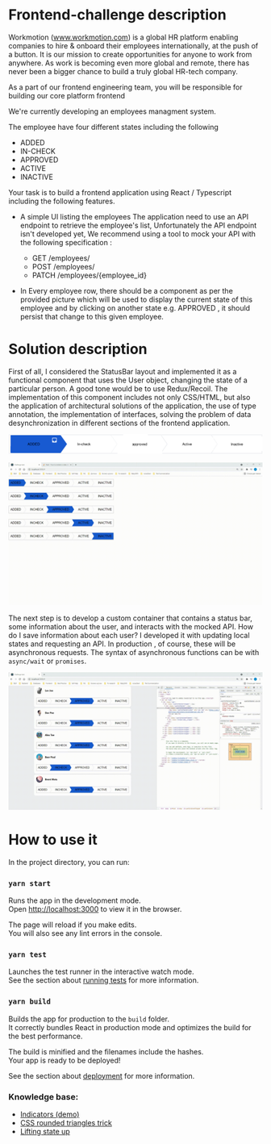 # Frontend-challenge description

Workmotion (www.workmotion.com) is a global HR platform enabling companies to hire & onboard their employees internationally, at the push of a button. It is our mission to create opportunities for anyone to work from anywhere. As work is becoming even more global and remote, there has never been a bigger chance to build a truly global HR-tech company.


As a part of our frontend engineering team, you will be responsible for building our core platform frontend 

We're currently developing an employees managment system.

The employee have four different states including the following
- ADDED
- IN-CHECK
- APPROVED
- ACTIVE
- INACTIVE

Your task is to build a frontend application using React / Typescript including the following features.

- A simple UI listing the employees 
  The application need to use an API endpoint to retrieve the employee's list, Unfortunately the API endpoint isn't developed yet, We recommend using a tool to mock your API with the following specification :
  - GET /employees/
  - POST /employees/
  - PATCH /employees/{employee_id}
 
- In Every employee row, there should be a component as per the provided picture which will be used to display the current state of this employee and by clicking on another state e.g. APPROVED , it should persist that change to this given employee.


# Solution description


First of all, I considered the StatusBar layout and implemented it as a functional component that uses the User object, changing the state of a particular person. A good tone would be to use Redux/Recoil.
The implementation of this component includes not only CSS/HTML, but also the application of architectural solutions of the application, the use of type annotation, the implementation of interfaces, solving the problem of data desynchronization in different sections of the frontend application.

![StatusBar Layout](./readme/states.png)

![Example of interactive status bar](./readme/vid-1626349706437.gif)

The next step is to develop a custom container that contains a status bar, some information about the user, and interacts with the mocked API.
How do I save information about each user? I developed it with updating local states and requesting an API. In production
, of course, these will be asynchronous requests. The syntax of asynchronous functions can be with `async/wait` or `promises`.

![Example of interactive user containers](./readme/vid-1626363080428.gif)

# How to use it

In the project directory, you can run:

### `yarn start`

Runs the app in the development mode.\
Open [http://localhost:3000](http://localhost:3000) to view it in the browser.

The page will reload if you make edits.\
You will also see any lint errors in the console.

### `yarn test`

Launches the test runner in the interactive watch mode.\
See the section about [running tests](https://facebook.github.io/create-react-app/docs/running-tests) for more information.

### `yarn build`

Builds the app for production to the `build` folder.\
It correctly bundles React in production mode and optimizes the build for the best performance.

The build is minified and the filenames include the hashes.\
Your app is ready to be deployed!

See the section about [deployment](https://facebook.github.io/create-react-app/docs/deployment) for more information.

### Knowledge base:
- [Indicators (demo)](https://codyhouse.co/demo/breadcrumbs-multi-steps-indicator/index.html#0)
- [CSS rounded triangles trick](https://codyhouse.co/blog/post/css-rounded-triangles-with-clip-path)
- [Lifting state up](reactjs.org/docs/lifting-state-up.html)
